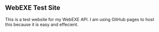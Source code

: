 ## WebEXE Test Site

This is a test website for my WebEXE API. I am using GitHub pages to host this because it is easy and effecient.